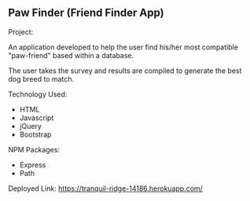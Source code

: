 ## Paw Finder (Friend Finder App)

Project:

An application developed to help the user find his/her most compatible "paw-friend" based within a  database. 

The user takes the survey and results are compiled to generate the best dog breed to match. 

Technology Used:
- HTML
- Javascript
- jQuery
- Bootstrap

NPM Packages:
- Express
- Path


Deployed Link: https://tranquil-ridge-14186.herokuapp.com/